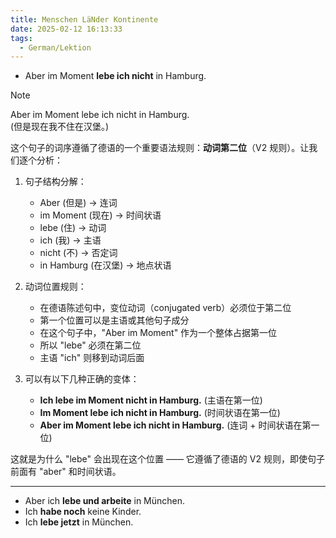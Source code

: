 ```yaml
---
title: Menschen LäNder Kontinente
date: 2025-02-12 16:13:33
tags: 
  - German/Lektion
---
```

- Aber im Moment **lebe ich nicht** in Hamburg. 

> [!NOTE]
>
> Aber im Moment lebe ich nicht in Hamburg.  
> (但是现在我不住在汉堡。)
>
> 这个句子的词序遵循了德语的一个重要语法规则：**动词第二位**（V2 规则）。让我们逐个分析：
>
> 1. 句子结构分解：
>    - Aber (但是) → 连词
>    - im Moment (现在) → 时间状语
>    - lebe (住) → 动词
>    - ich (我) → 主语
>    - nicht (不) → 否定词
>    - in Hamburg (在汉堡) → 地点状语
>
> 2. 动词位置规则：
>    - 在德语陈述句中，变位动词（conjugated verb）必须位于第二位
>    - 第一个位置可以是主语或其他句子成分
>    - 在这个句子中，"Aber im Moment" 作为一个整体占据第一位
>    - 所以 "lebe" 必须在第二位
>    - 主语 "ich" 则移到动词后面
>
> 3. 可以有以下几种正确的变体：
>    - **Ich lebe im Moment nicht in Hamburg.** (主语在第一位)
>    - **Im Moment lebe ich nicht in Hamburg.** (时间状语在第一位)
>    - **Aber im Moment lebe ich nicht in Hamburg.** (连词 + 时间状语在第一位)
>
> 这就是为什么 "lebe" 会出现在这个位置 —— 它遵循了德语的 V2 规则，即使句子前面有 "aber" 和时间状语。

---
- Aber ich **lebe und arbeite** in München.
- Ich **habe noch** keine Kinder.
- Ich **lebe jetzt** in München.
